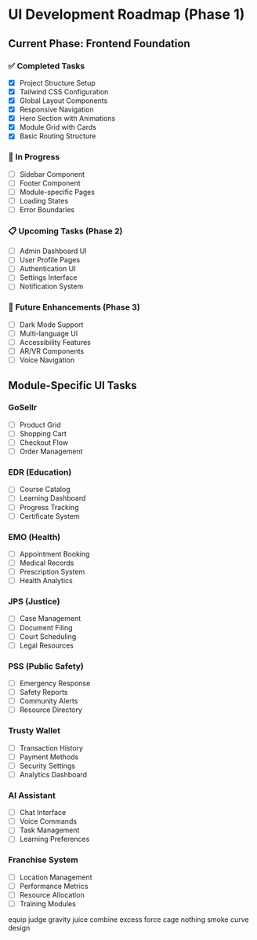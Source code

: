 # UI Development Roadmap (Phase 1)

## Current Phase: Frontend Foundation

### ✅ Completed Tasks

- [x] Project Structure Setup
- [x] Tailwind CSS Configuration
- [x] Global Layout Components
- [x] Responsive Navigation
- [x] Hero Section with Animations
- [x] Module Grid with Cards
- [x] Basic Routing Structure

### 🚧 In Progress

- [ ] Sidebar Component
- [ ] Footer Component
- [ ] Module-specific Pages
- [ ] Loading States
- [ ] Error Boundaries

### 📋 Upcoming Tasks (Phase 2)

- [ ] Admin Dashboard UI
- [ ] User Profile Pages
- [ ] Authentication UI
- [ ] Settings Interface
- [ ] Notification System

### 🎯 Future Enhancements (Phase 3)

- [ ] Dark Mode Support
- [ ] Multi-language UI
- [ ] Accessibility Features
- [ ] AR/VR Components
- [ ] Voice Navigation

## Module-Specific UI Tasks

### GoSellr

- [ ] Product Grid
- [ ] Shopping Cart
- [ ] Checkout Flow
- [ ] Order Management

### EDR (Education)

- [ ] Course Catalog
- [ ] Learning Dashboard
- [ ] Progress Tracking
- [ ] Certificate System

### EMO (Health)

- [ ] Appointment Booking
- [ ] Medical Records
- [ ] Prescription System
- [ ] Health Analytics

### JPS (Justice)

- [ ] Case Management
- [ ] Document Filing
- [ ] Court Scheduling
- [ ] Legal Resources

### PSS (Public Safety)

- [ ] Emergency Response
- [ ] Safety Reports
- [ ] Community Alerts
- [ ] Resource Directory

### Trusty Wallet

- [ ] Transaction History
- [ ] Payment Methods
- [ ] Security Settings
- [ ] Analytics Dashboard

### AI Assistant

- [ ] Chat Interface
- [ ] Voice Commands
- [ ] Task Management
- [ ] Learning Preferences

### Franchise System

- [ ] Location Management
- [ ] Performance Metrics
- [ ] Resource Allocation
- [ ] Training Modules

equip judge gravity juice combine excess force cage nothing smoke curve design
